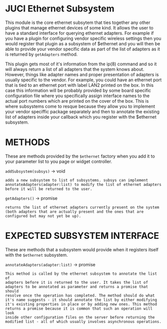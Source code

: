 JUCI Ethernet Subsystem
=========

This module is the core ethernet subsytem that ties together any other plugins that manage ethernet devices of some kind. It allows the user to have a standard interface for querying ethernet adapters. For example if you have a plugin for configuring vendor specific wireless settings then you would register that plugin as a subsystem of $ethernet and you will then be able to provide your vendor specific data as part of the list of adapters as it is returned by `getAdapters` method. 

This plugin gets most of it's information from the ip(8) command and so it will always return a list of all adapters that the system knows about. However, things like adapter names and proper presentation of adapters is usually specific to the vendor. For example, you could have an ethernet port that is tied to an ethernet port with label LAN2 printed on the box. In this case this information will be probably provided by some board specific configuration file where you specifically assign interface names to the actual port numbers which are printed on the cover of the box. This is where subsystems come to resque because they allow you to implement your vendor speciffic package separately and then to annotate the existing list of adapters inside your callback which you register with the $ethernet subsystem. 

METHODS
=======

These are methods provided by the `$ethernet` factory when you add it to your parameter list to you page or widget controller. 

`addSubsystem(subsys)` -> void
		
	adds a new subsystem to list of subsystems. subsys can implement
	annotateAdapters(adapter:list) to modify the list of ethernet adapters
	before it will be returned to the user. 

`getAdapters()` -> promise
		
	returns the list of ethernet adapters currently present on the system
	(both adapters that are actually present and the ones that are
	configured but may not yet be up).
	
EXPECTED SUBSYSTEM INTERFACE
=======

These are methods that a subsystem would provide when it registers itself with the `$ethernet` subsystem. 

`annotateAdapters(adapter:list)` -> promise

	This method is called by the ethernet subsystem to annotate the list of
	adapters before it is returned to the user. It takes the list of
	adapters to be annotated as parameter and returns a promise that should
	resolve once the operation has completed. The method should do what
	it's name suggests - it should annotate the list by either modifying
	it's existing properties in place or by adding new ones. This method
	returns a promise because it is common that such an operation will look
	inside other configuration files on the server before returning the
	modified list - all of which usually involves asynchronous operations. 
	

